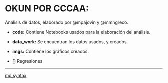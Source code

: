 # OKUN POR CCCAA:

Análisis de datos, elaborado por @mpajovin y @mmngreco.

- __code:__ Contiene Notebooks usados para la elaboración del análisis.
- __data_work:__ Se encuentran los datos usados, y creados.
- __imgs:__ Contiene los gráficos creados.

- [] Regresiones
---
[md syntax](https://help.github.com/articles/writing-on-github/)

